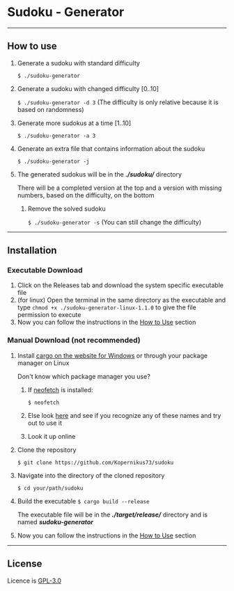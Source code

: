 # Sudoku - Generator

---
## How to use

1. Generate a sudoku with standard difficulty
    
    `$ ./sudoku-generator`
2. Generate a sudoku with changed difficulty [0..10]

   `$ ./sudoku-generator -d 3` (The difficulty is only relative because it is based on randomness)
3. Generate more sudokus at a time [1..10]
   
   `$ ./sudoku-generator -a 3`

4. Generate an extra file that contains information about the sudoku
   
   `$ ./sudoku-generator -j`
5. The generated sudokus will be in the ***./sudoku/*** directory 
    
    There will be a completed version at the top and a version with missing numbers, based on the difficulty, on the bottom
    1. Remove the solved sudoku
   
       `$ ./sudoku-generator -s` (You can still change the difficulty)
---
## Installation
### Executable Download
1. Click on the Releases tab and download the system specific executable file
2. (for linux) Open the terminal in the same directory as the executable and type `chmod +x ./sudoku-generator-linux-1.1.0` to give the file permission to execute
3. Now you can follow the instructions in the [How to Use](#how-to-use) section
### Manual Download (not recommended)
1. Install [cargo on the website for Windows](https://doc.rust-lang.org/cargo/getting-started/installation.html) or through your package manager on Linux
    
    Don't know which package manager you use?
   1. If [neofetch](https://github.com/dylanaraps/neofetch) is installed:
    
        `$ neofetch` 
   2. Else look [here](https://en.wikipedia.org/wiki/List_of_software_package_management_systems) and see if you recognize any of these names and try out to use it
   3. Look it up online
2. Clone the repository

    `$ git clone https://github.com/Kopernikus73/sudoku`

3. Navigate into the directory of the cloned repository
   
    `$ cd your/path/sudoku`
4. Build the executable
    `$ cargo build --release`
    
   The executable file will be in the ***./target/release/*** directory and is named ***sudoku-generator***
5. Now you can follow the instructions in the [How to Use](#how-to-use) section
---
## License
Licence is [GPL-3.0](https://github.com/Kopernikus73/sudoku/blob/main/LICENSE)